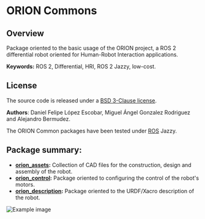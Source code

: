 # ORION Commons

## Overview

Package oriented to the basic usage of the ORION project, a ROS 2 differential robot oriented for Human-Robot Interaction applications.

**Keywords:** ROS 2, Differential, HRI, ROS 2 Jazzy, low-cost.

## License

The source code is released under a [BSD 3-Clause license](/LICENSE).

**Authors**: Daniel Felipe López Escobar, Miguel Ángel Gonzalez Rodriguez and Alejandro Bermudez.

The ORION Common packages have been tested under [ROS](https://www.ros.org/) Jazzy.

## Package summary:

- **[orion_assets](/orion_assets/README.md):** Collection of CAD files for the construction, design and assembly of the robot.
- **[orion_control](/orion_control/README.md):** Package oriented to configuring the control of the robot's motors.
- **[orion_description](/orion_description/README.md):** Package oriented to the URDF/Xacro description of the robot.


![Example image](doc/example.jpg)